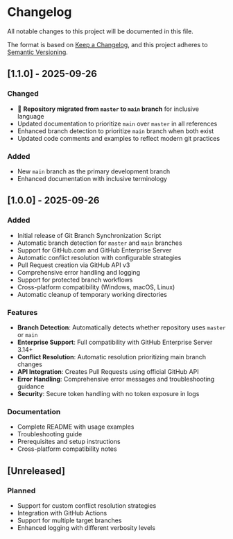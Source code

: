 # Changelog

All notable changes to this project will be documented in this file.

The format is based on [Keep a Changelog](https://keepachangelog.com/en/1.0.0/),
and this project adheres to [Semantic Versioning](https://semver.org/spec/v2.0.0.html).

## [1.1.0] - 2025-09-26

### Changed
- 🌟 **Repository migrated from `master` to `main` branch** for inclusive language
- Updated documentation to prioritize `main` over `master` in all references
- Enhanced branch detection to prioritize `main` branch when both exist
- Updated code comments and examples to reflect modern git practices

### Added
- New `main` branch as the primary development branch
- Enhanced documentation with inclusive terminology

## [1.0.0] - 2025-09-26

### Added
- Initial release of Git Branch Synchronization Script
- Automatic branch detection for `master` and `main` branches
- Support for GitHub.com and GitHub Enterprise Server
- Automatic conflict resolution with configurable strategies
- Pull Request creation via GitHub API v3
- Comprehensive error handling and logging
- Support for protected branch workflows
- Cross-platform compatibility (Windows, macOS, Linux)
- Automatic cleanup of temporary working directories

### Features
- **Branch Detection**: Automatically detects whether repository uses `master` or `main`
- **Enterprise Support**: Full compatibility with GitHub Enterprise Server 3.14+
- **Conflict Resolution**: Automatic resolution prioritizing main branch changes
- **API Integration**: Creates Pull Requests using official GitHub API
- **Error Handling**: Comprehensive error messages and troubleshooting guidance
- **Security**: Secure token handling with no token exposure in logs

### Documentation
- Complete README with usage examples
- Troubleshooting guide
- Prerequisites and setup instructions
- Cross-platform compatibility notes

## [Unreleased]

### Planned
- Support for custom conflict resolution strategies
- Integration with GitHub Actions
- Support for multiple target branches
- Enhanced logging with different verbosity levels